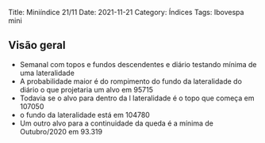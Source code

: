 Title: Miniíndice 21/11
Date: 2021-11-21
Category: Índices
Tags: Ibovespa mini

## Visão geral
* Semanal com topos e fundos descendentes e diário testando mínima de uma lateralidade
* A probabilidade maior é do rompimento do fundo da lateralidade do diário o que projetaria um alvo em 95715
* Todavia se o alvo para dentro da l lateralidade é o topo que começa em  107050
* o fundo da lateralidade está em 104780 
* Um outro alvo para a continuidade da queda é a mínima de Outubro/2020 em 93.319


